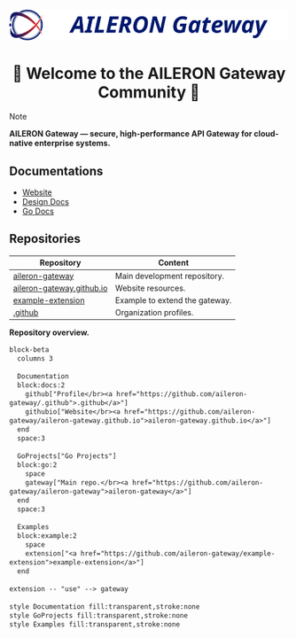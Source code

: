 <div align="center">

![AILERON Gateway Logo](../logos/logo-light-aileron-gateway.svg)

# :tada: Welcome to the AILERON Gateway Community :tada:

</div>

> [!NOTE]
> **AILERON Gateway — secure, high-performance API Gateway for cloud-native enterprise systems.**

## Documentations

- [Website](https://aileron-gateway.github.io/)
- [Design Docs](https://github.com/aileron-gateway/aileron-gateway/tree/main/docs)
- [Go Docs](https://pkg.go.dev/github.com/aileron-gateway/aileron-gateway)

## Repositories

| Repository | Content |
| - | - |
| [aileron-gateway](https://github.com/aileron-gateway/aileron-gateway) | Main development repository. |
| [aileron-gateway.github.io](https://github.com/aileron-gateway/aileron-gateway.github.io) | Website resources. |
| [example-extension](https://github.com/aileron-gateway/example-extension) | Example to extend the gateway. |
| [.github](https://github.com/aileron-gateway/.github) | Organization profiles. |

**Repository overview.**

```mermaid
block-beta
  columns 3

  Documentation
  block:docs:2
    github["Profile</br><a href="https://github.com/aileron-gateway/.github">.github</a>"]
    githubio["Website</br><a href="https://github.com/aileron-gateway/aileron-gateway.github.io">aileron-gateway.github.io</a>"]
  end
  space:3

  GoProjects["Go Projects"]
  block:go:2
    space
    gateway["Main repo.</br><a href="https://github.com/aileron-gateway/aileron-gateway">aileron-gateway</a>"]
  end
  space:3

  Examples
  block:example:2
    space
    extension["<a href="https://github.com/aileron-gateway/example-extension">example-extension</a>"]
  end

extension -- "use" --> gateway

style Documentation fill:transparent,stroke:none
style GoProjects fill:transparent,stroke:none
style Examples fill:transparent,stroke:none
```
